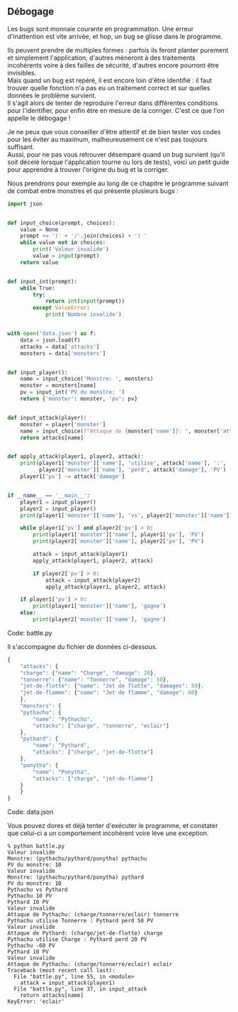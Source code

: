 ## Débogage

Les bugs sont monnaie courante en programmation.
Une erreur d'inattention est vite arrivée, et hop, un bug se glisse dans le programme.

Ils peuvent prendre de multiples formes : parfois ils feront planter purement et simplement l'application, d'autres mèneront à des traitements incohérents voire à des failles de sécurité, d'autres encore pourront être invisibles.  
Mais quand un bug est repéré, il est encore loin d'être identifié : il faut trouver quelle fonction n'a pas eu un traitement correct et sur quelles données le problème survient.  
Il s'agit alors de tenter de reproduire l'erreur dans différentes conditions pour l'identifier, pour enfin être en mesure de la corriger.
C'est ce que l'on appelle le débogage !

Je ne peux que vous conseiller d'être attentif et de bien tester vos codes pour les éviter au maximum, malheureusement ce n'est pas toujours suffisant.  
Aussi, pour ne pas vous retrouver désemparé quand un bug survient (qu'il soit décelé lorsque l'application tourne ou lors de tests), voici un petit guide pour apprendre à trouver l'origine du bug et la corriger.

Nous prendrons pour exemple au long de ce chapitre le programme suivant de combat entre monstres et qui présente plusieurs bugs :

```python
import json


def input_choice(prompt, choices):
    value = None
    prompt += '(' + '/'.join(choices) + ') '
    while value not in choices:
        print('Valeur invalide')
        value = input(prompt)
    return value


def input_int(prompt):
    while True:
        try:
            return int(input(prompt))
        except ValueError:
            print('Nombre invalide')


with open('data.json') as f:
    data = json.load(f)
    attacks = data['attacks']
    monsters = data['monsters']


def input_player():
    name = input_choice('Monstre: ', monsters)
    monster = monsters[name]
    pv = input_int('PV du monstre: ')
    return {'monster': monster, 'pv': pv}


def input_attack(player):
    monster = player['monster']
    name = input_choice(f"Attaque de {monster['name']}: ", monster['attacks'])
    return attacks[name]


def apply_attack(player1, player2, attack):
    print(player1['monster']['name'], 'utilise', attack['name'], ':',
          player2['monster']['name'], 'perd', attack['damage'], 'PV')
    player1['pv'] -= attack['damage']


if __name__ == '__main__':
    player1 = input_player()
    player2 = input_player()
    print(player1['monster']['name'], 'vs', player2['monster']['name'])

    while player1['pv'] and player2['pv'] > 0:
        print(player1['monster']['name'], player1['pv'], 'PV')
        print(player2['monster']['name'], player2['pv'], 'PV')

        attack = input_attack(player1)
        apply_attack(player1, player2, attack)

        if player2['pv'] > 0:
            attack = input_attack(player2)
            apply_attack(player1, player2, attack)

    if player1['pv'] > 0:
        print(player1['monster']['name'], 'gagne')
    else:
        print(player2['monster']['name'], 'gagne')
```
Code: battle.py

Il s'accompagne du fichier de données ci-dessous.

```js
{
    "attacks": {
	"charge": {"name": "Charge", "damage": 20},
	"tonnerre": {"name": "Tonnerre", "damage": 50},
	"jet-de-flotte": {"name": "Jet de flotte", "damages": 50},
	"jet-de-flamme": {"name": "Jet de flamme", "damage": 60}
    },
    "monsters": {
	"pythachu": {
	    "name": "Pythachu",
	    "attacks": ["charge", "tonnerre", "eclair"]
	},
	"pythard": {
	    "name": "Pythard",
	    "attacks": ["charge", "jet-de-flotte"]
	},
	"ponytha": {
	    "name": "Ponytha",
	    "attacks": ["charge", "jet-de-flamme"]
	}
    }
}
```
Code: data.json

Vous pouvez dores et déjà tenter d'exécuter le programme, et constater que celui-ci a un comportement incohérent voire lève une exception.

```shell
% python battle.py
Valeur invalide
Monstre: (pythachu/pythard/ponytha) pythachu
PV du monstre: 10
Valeur invalide
Monstre: (pythachu/pythard/ponytha) pythard
PV du monstre: 10
Pythachu vs Pythard
Pythachu 10 PV
Pythard 10 PV
Valeur invalide
Attaque de Pythachu: (charge/tonnerre/eclair) tonnerre
Pythachu utilise Tonnerre : Pythard perd 50 PV
Valeur invalide
Attaque de Pythard: (charge/jet-de-flotte) charge
Pythachu utilise Charge : Pythard perd 20 PV
Pythachu -60 PV
Pythard 10 PV
Valeur invalide
Attaque de Pythachu: (charge/tonnerre/eclair) eclair
Traceback (most recent call last):
  File "battle.py", line 55, in <module>
    attack = input_attack(player1)
  File "battle.py", line 37, in input_attack
    return attacks[name]
KeyError: 'eclair'
```

